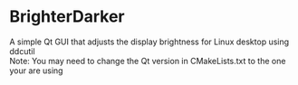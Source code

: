 # BrighterDarker
A simple Qt GUI that adjusts the display brightness for Linux desktop using ddcutil <br />
Note: You may need to change the Qt version in CMakeLists.txt to the one your are using
